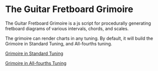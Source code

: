 # The Guitar Fretboard Grimoire 

The Guitar Fretboard Grimoire is a js script for procedurally generating fretboard diagrams of various intervals, chords, and scales.

The grimoire can render charts in any tuning. By default, it will build the Grimoire in Standard Tuning, and All-fourths tuning. 

[Grimoire in Standard Tuning](The%20Guitar%20Fretboared%20Grimoire%20-%20All-fourths%20Tuning.md) 

[Grimoire in All-fourths Tuning](The%20Guitar%20Fretboared%20Grimoire%20-%20Standard%20Tuning.md)

